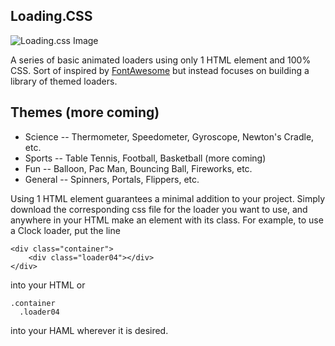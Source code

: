 ## Loading.CSS

![Loading.css Image](http://i.imgur.com/vKHjGy0.png)

A series of basic animated loaders using only 1 HTML element and 100% CSS. Sort of inspired by [FontAwesome](http://fortawesome.github.io/Font-Awesome/) but instead focuses on building a library of themed loaders. 

## Themes (more coming)
 * Science -- Thermometer, Speedometer, Gyroscope, Newton's Cradle, etc.
 * Sports -- Table Tennis, Football, Basketball (more coming)
 * Fun -- Balloon, Pac Man, Bouncing Ball, Fireworks, etc.
 * General -- Spinners, Portals, Flippers, etc.

Using 1 HTML element guarantees a minimal addition to your project. Simply download the corresponding css file for the loader you want to use, and anywhere in your HTML make an element with its class. For example, to use a Clock loader, put the line

    <div class="container">
        <div class="loader04"></div>
    </div>

into your HTML or

    .container 
      .loader04

into your HAML wherever it is desired.
